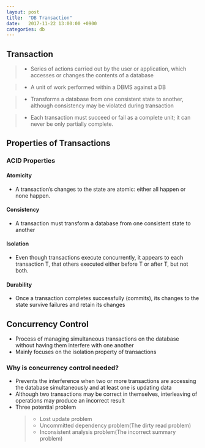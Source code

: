 ```yaml
---
layout: post
title:  "DB Transaction"
date:   2017-11-22 13:00:00 +0900
categories: db
---
```


## Transaction

>+ Series of actions carried out by the user or application, which accesses or changes the contents of a database

>+ A unit of work performed within a DBMS against a DB

>+ Transforms a database from one consistent state to another, although consistency may be violated during transaction

>+ Each transaction must succeed or fail as a complete unit; it can never be only partially complete.

## Properties of Transactions


### ACID Properties

#### Atomicity
- A transaction’s changes to the state are atomic: either all happen or none happen.

#### Consistency
- A transaction must transform a database from one consistent state to another

#### Isolation
- Even though transactions execute concurrently, it appears to each transaction T, that others executed either before T or after T, but not both.

#### Durability
- Once a transaction completes successfully (commits), its changes to the state survive failures and retain its changes

## Concurrency Control

- Process of managing simultaneous transactions on the database without having them interfere with one another
- Mainly focuses on the isolation property of transactions

### Why is concurrency control needed?

- Prevents the interference when two or more transactions are accessing the database simultaneously and at least one is updating data
- Although two transactions may be correct in themselves, interleaving of operations may produce an incorrect result
- Three potential problem
  >- Lost update problem
  >- Uncommitted dependency problem(The dirty read problem)
  >- Inconsistent analysis problem(The incorrect summary problem)
